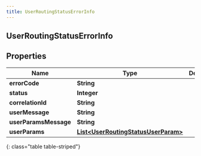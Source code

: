 ```yaml
---
title: UserRoutingStatusErrorInfo
---
```

## UserRoutingStatusErrorInfo


## Properties

| Name | Type | Description | Notes |
| ------------ | ------------- | ------------- | ------------- |
| **errorCode** | **String** |  |  [optional] |
| **status** | **Integer** |  |  [optional] |
| **correlationId** | **String** |  |  [optional] |
| **userMessage** | **String** |  |  [optional] |
| **userParamsMessage** | **String** |  |  [optional] |
| **userParams** | [**List&lt;UserRoutingStatusUserParam&gt;**](UserRoutingStatusUserParam.html) |  |  [optional] |
{: class="table table-striped"}



